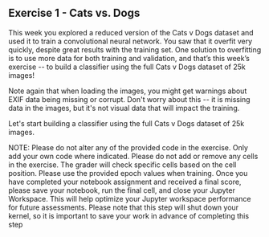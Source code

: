 ## Exercise 1 - Cats vs. Dogs
This week you explored a reduced version of the Cats v Dogs dataset and used it to train a convolutional neural network. You saw that it overfit very quickly, despite great results with the training set. One solution to overfitting is to use more data for both training and validation, and that’s this week’s exercise -- to build a classifier using the full Cats v Dogs dataset of 25k images!

Note again that when loading the images, you might get warnings about EXIF data being missing or corrupt. Don't worry about this -- it is missing data in the images, but it's not visual data that will impact the training.

Let's start building a classifier using the full Cats v Dogs dataset of 25k images.

NOTE: Please do not alter any of the provided code in the exercise. Only add your own code where indicated. Please do not add or remove any cells in the exercise. The grader will check specific cells based on the cell position. Please use the provided epoch values when training. Once you have completed your notebook assignment and received a final score, please save your notebook, run the final cell, and close your Jupyter Workspace. This will help optimize your Jupyter workspace performance for future assessments. Please note that this step will shut down your kernel, so it is important to save your work in advance of completing this step



